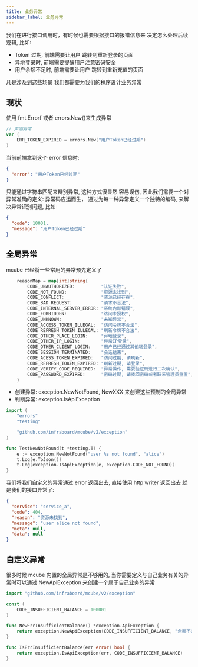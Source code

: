 ```yaml
---
title: 业务异常
sidebar_label: 业务异常
---
```


我们在进行接口调用时，有时候也需要根据接口的报错信息来 决定怎么处理后续逻辑, 比如:

- Token 过期, 前端需要让用户 跳转到重新登录的页面
- 异地登录时, 前端需要提醒用户注意密码安全
- 用户余额不足时, 前端需要让用户 跳转到重新充值的页面

凡是涉及到这些场景 我们都需要为我们的程序设计业务异常

## 现状

使用 fmt.Errorf 或者 errors.New()来生成异常

```go
// 声明异常
var (
    ERR_TOKEN_EXPIRED = errors.New("用户Token已经过期")
)
```

当前前端拿到这个 error 信息时:

```json
{
  "error": "用户Token已经过期"
}
```

只能通过字符串匹配来辨别异常, 这种方式很显然 容易误伤, 因此我们需要一个对异常准确的定义: 异常码应运而生， 通过为每一种异常定义一个独特的编码, 来解决异常识别问题, 比如

```json
{
  "code": 10001,
  "message": "用户Token已经过期"
}
```

## 全局异常

mcube 已经将一些常用的异常预先定义了

```go
	reasonMap = map[int]string{
		CODE_UNAUTHORIZED:          "认证失败",
		CODE_NOT_FOUND:             "资源未找到",
		CODE_CONFLICT:              "资源已经存在",
		CODE_BAD_REQUEST:           "请求不合法",
		CODE_INTERNAL_SERVER_ERROR: "系统内部错误",
		CODE_FORBIDDEN:             "访问未授权",
		CODE_UNKNOWN:               "未知异常",
		CODE_ACCESS_TOKEN_ILLEGAL:  "访问令牌不合法",
		CODE_REFRESH_TOKEN_ILLEGAL: "刷新令牌不合法",
		CODE_OTHER_PLACE_LGOIN:     "异地登录",
		CODE_OTHER_IP_LOGIN:        "异常IP登录",
		CODE_OTHER_CLIENT_LOGIN:    "用户已经通过其他端登录",
		CODE_SESSION_TERMINATED:    "会话结束",
		CODE_ACESS_TOKEN_EXPIRED:   "访问过期, 请刷新",
		CODE_REFRESH_TOKEN_EXPIRED: "刷新过期, 请登录",
		CODE_VERIFY_CODE_REQUIRED:  "异常操作, 需要验证码进行二次确认",
		CODE_PASSWORD_EXPIRED:      "密码过期, 请找回密码或者联系管理员重置",
	}
```

- 创建异常: exception.NewNotFound, NewXXX 来创建这些预制的全局异常
- 判断异常: exception.IsApiException

```go
import (
	"errors"
	"testing"

	"github.com/infraboard/mcube/v2/exception"
)

func TestNewNotFound(t *testing.T) {
	e := exception.NewNotFound("user %s not found", "alice")
	t.Log(e.ToJson())
	t.Log(exception.IsApiException(e, exception.CODE_NOT_FOUND))
}
```

我们将我们自定义的异常通过 error 返回出去, 直接使用 http writer 返回出去 就是我们的接口异常了:

```json
{
  "service": "service_a",
  "code": 404,
  "reason": "资源未找到",
  "message": "user alice not found",
  "meta": null,
  "data": null
}
```

## 自定义异常

很多时候 mcube 内置的全局异常是不够用的, 当你需要定义与自己业务有关的异常时可以通过 NewApiException 来创建一个属于自己业务的异常

```go
import "github.com/infraboard/mcube/v2/exception"

const (
	CODE_INSUFFICIENT_BALANCE = 100001
)

func NewErrInsufficientBalance() *exception.ApiException {
	return exception.NewApiException(CODE_INSUFFICIENT_BALANCE, "余额不足")
}

func IsErrInsufficientBalance(err error) bool {
	return exception.IsApiException(err, CODE_INSUFFICIENT_BALANCE)
}
```
